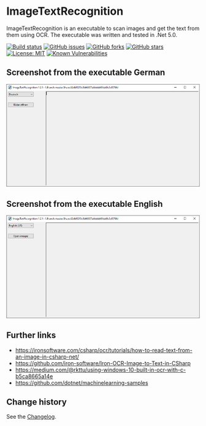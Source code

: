 ImageTextRecognition
====================================

ImageTextRecognition is an executable to scan images and get the text from them using OCR.
The executable was written and tested in .Net 5.0.

[![Build status](https://ci.appveyor.com/api/projects/status/t6o2g00b9f4ho8ko?svg=true)](https://ci.appveyor.com/project/SeppPenner/imagetextrecognition)
[![GitHub issues](https://img.shields.io/github/issues/SeppPenner/ImageTextRecognition.svg)](https://github.com/SeppPenner/ImageTextRecognition/issues)
[![GitHub forks](https://img.shields.io/github/forks/SeppPenner/ImageTextRecognition.svg)](https://github.com/SeppPenner/ImageTextRecognition/network)
[![GitHub stars](https://img.shields.io/github/stars/SeppPenner/ImageTextRecognition.svg)](https://github.com/SeppPenner/ImageTextRecognition/stargazers)
[![License: MIT](https://img.shields.io/badge/License-MIT-blue.svg)](https://raw.githubusercontent.com/SeppPenner/ImageTextRecognition/master/License.txt)
[![Known Vulnerabilities](https://snyk.io/test/github/SeppPenner/ImageTextRecognition/badge.svg)](https://snyk.io/test/github/SeppPenner/ImageTextRecognition)

## Screenshot from the executable German
![Screenshot from the executable German](https://github.com/SeppPenner/ImageTextRecognition/blob/master/Screenshot_DE.PNG "Screenshot from the executable German")

## Screenshot from the executable English
![Screenshot from the executable English](https://github.com/SeppPenner/ImageTextRecognition/blob/master/Screenshot_EN.PNG "Screenshot from the executable English")

## Further links
* https://ironsoftware.com/csharp/ocr/tutorials/how-to-read-text-from-an-image-in-csharp-net/
* https://github.com/iron-software/Iron-OCR-Image-to-Text-in-CSharp
* https://medium.com/@rkttu/using-windows-10-built-in-ocr-with-c-b5ca8665a14e
* https://github.com/dotnet/machinelearning-samples

Change history
--------------

See the [Changelog](https://github.com/SeppPenner/ImageTextRecognition/blob/master/Changelog.md).